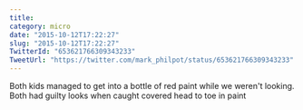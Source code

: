 ```yaml
---
title: 
category: micro
date: "2015-10-12T17:22:27"
slug: "2015-10-12T17:22:27"
TwitterId: "653621766309343233"
TweetUrl: "https://twitter.com/mark_philpot/status/653621766309343233"
---
```


Both kids managed to get into a bottle of red paint while we weren't looking.
Both had guilty looks when caught covered head to toe in paint

